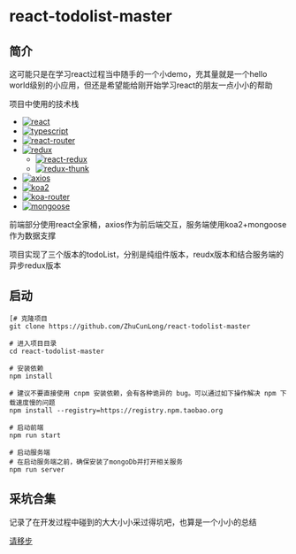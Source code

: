 # react-todolist-master

## 简介

这可能只是在学习react过程当中随手的一个小demo，充其量就是一个hello world级别的小应用，但还是希望能给刚开始学习react的朋友一点小小的帮助

项目中使用的技术栈

<ul>
  <li>
    <a href="https://react.docschina.org/">
      <img alt="react" src="https://img.shields.io/badge/react-16.8.6-brightgreen.svg">
    </a>
  </li>
  <li>
    <a href="https://github.com/microsoft/TypeScript">
      <img alt="typescript" src="https://img.shields.io/badge/typescript-3.5.3-brightgreen.svg">
    </a>
  </li>
  <li>
    <a href="https://github.com/ReactTraining/react-router/">
      <img alt="react-router" src="https://img.shields.io/badge/react--router-5.0.1-brightgreen.svg">
    </a>
  </li>
  <li>
    <a href="https://github.com/reduxjs/redux">
      <img alt="redux" src="https://img.shields.io/badge/redux-4.0.4-brightgreen.svg">
    </a>
    <ul>
      <li>
        <a href="https://github.com/reduxjs/react-redux">
          <img alt="react-redux" src="https://img.shields.io/badge/react--redux-7.1.0-blue.svg">
        </a>
      </li>
      <li>
        <a href="https://github.com/reduxjs/redux-thunk">
          <img alt="redux-thunk" src="https://img.shields.io/badge/redux--thunk-2.3.0-blue.svg">
        </a>
      </li>
    </ul>
  </li>
  <li>
    <a href="https://github.com/axios/axios">
      <img alt="axios" src="https://img.shields.io/badge/axios-0.19.0-brightgreen.svg">
    </a>
  </li>
  <li>
    <a href="https://github.com/koajs/koa">
      <img alt="koa2" src="https://img.shields.io/badge/koa-2.7.0-brightgreen.svg">
    </a>
  </li>
  <li>
    <a href="https://github.com/ZijianHe/koa-router">
      <img alt="koa-router" src="https://img.shields.io/badge/koa--router-7.4.0-brightgreen.svg">
    </a>
  </li>
  <li>
    <a href="https://github.com/Automattic/mongoose">
      <img alt="mongoose" src="https://img.shields.io/badge/mongoose-5.6.9-brightgreen.svg">
    </a>
  </li>
</ul>

前端部分使用react全家桶，axios作为前后端交互，服务端使用koa2+mongoose作为数据支撑

项目实现了三个版本的todoList，分别是纯组件版本，reudx版本和结合服务端的异步redux版本

## 启动

```shell
[# 克隆项目
git clone https://github.com/ZhuCunLong/react-todolist-master

# 进入项目目录
cd react-todolist-master

# 安装依赖
npm install

# 建议不要直接使用 cnpm 安装依赖，会有各种诡异的 bug。可以通过如下操作解决 npm 下载速度慢的问题
npm install --registry=https://registry.npm.taobao.org

# 启动前端
npm run start

# 启动服务端
# 在启动服务端之前，确保安装了mongoDb并打开相关服务
npm run server
```

## 采坑合集

记录了在开发过程中碰到的大大小小采过得坑吧，也算是一个小小的总结

[请移步](https://blog.csdn.net/bye_cherry/article/details/100320320)

